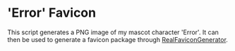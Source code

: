 # 'Error' Favicon

This script generates a PNG image of my mascot character 'Error'. It can then be used to generate a favicon package through [RealFaviconGenerator](https://realfavicongenerator.net).
